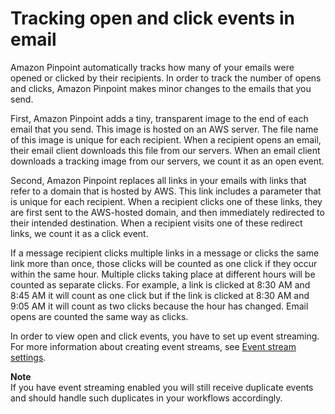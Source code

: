 # Tracking open and click events in email<a name="channels-email-open-click-tracking"></a>

Amazon Pinpoint automatically tracks how many of your emails were opened or clicked by their recipients\. In order to track the number of opens and clicks, Amazon Pinpoint makes minor changes to the emails that you send\.

First, Amazon Pinpoint adds a tiny, transparent image to the end of each email that you send\. This image is hosted on an AWS server\. The file name of this image is unique for each recipient\. When a recipient opens an email, their email client downloads this file from our servers\. When an email client downloads a tracking image from our servers, we count it as an open event\.

Second, Amazon Pinpoint replaces all links in your emails with links that refer to a domain that is hosted by AWS\. This link includes a parameter that is unique for each recipient\. When a recipient clicks one of these links, they are first sent to the AWS\-hosted domain, and then immediately redirected to their intended destination\. When a recipient visits one of these redirect links, we count it as a click event\.

If a message recipient clicks multiple links in a message or clicks the same link more than once, those clicks will be counted as one click if they occur within the same hour\. Multiple clicks taking place at different hours will be counted as separate clicks\. For example, a link is clicked at 8:30 AM and 8:45 AM it will count as one click but if the link is clicked at 8:30 AM and 9:05 AM it will count as two clicks because the hour has changed\. Email opens are counted the same way as clicks\.

In order to view open and click events, you have to set up event streaming\. For more information about creating event streams, see [Event stream settings](settings-event-streams.md)\.

**Note**  
If you have event streaming enabled you will still receive duplicate events and should handle such duplicates in your workflows accordingly\.